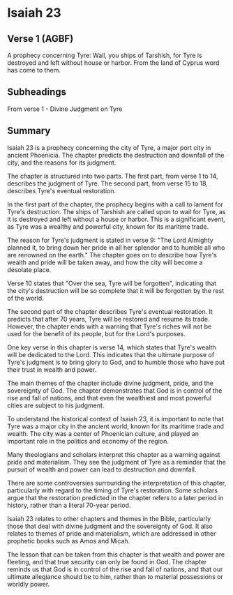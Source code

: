 # Isaiah 23

## Verse 1 (AGBF)

A prophecy concerning Tyre: Wail, you ships of Tarshish, for Tyre is destroyed and left without house or harbor. From the land of Cyprus word has come to them.

## Subheadings

From verse 1 - Divine Judgment on Tyre

## Summary

Isaiah 23 is a prophecy concerning the city of Tyre, a major port city in ancient Phoenicia. The chapter predicts the destruction and downfall of the city, and the reasons for its judgment.

The chapter is structured into two parts. The first part, from verse 1 to 14, describes the judgment of Tyre. The second part, from verse 15 to 18, describes Tyre's eventual restoration.

In the first part of the chapter, the prophecy begins with a call to lament for Tyre's destruction. The ships of Tarshish are called upon to wail for Tyre, as it is destroyed and left without a house or harbor. This is a significant event, as Tyre was a wealthy and powerful city, known for its maritime trade.

The reason for Tyre's judgment is stated in verse 9: "The Lord Almighty planned it, to bring down her pride in all her splendor and to humble all who are renowned on the earth." The chapter goes on to describe how Tyre's wealth and pride will be taken away, and how the city will become a desolate place.

Verse 10 states that "Over the sea, Tyre will be forgotten", indicating that the city's destruction will be so complete that it will be forgotten by the rest of the world.

The second part of the chapter describes Tyre's eventual restoration. It predicts that after 70 years, Tyre will be restored and resume its trade. However, the chapter ends with a warning that Tyre's riches will not be used for the benefit of its people, but for the Lord's purposes.

One key verse in this chapter is verse 14, which states that Tyre's wealth will be dedicated to the Lord. This indicates that the ultimate purpose of Tyre's judgment is to bring glory to God, and to humble those who have put their trust in wealth and power.

The main themes of the chapter include divine judgment, pride, and the sovereignty of God. The chapter demonstrates that God is in control of the rise and fall of nations, and that even the wealthiest and most powerful cities are subject to his judgment.

To understand the historical context of Isaiah 23, it is important to note that Tyre was a major city in the ancient world, known for its maritime trade and wealth. The city was a center of Phoenician culture, and played an important role in the politics and economy of the region.

Many theologians and scholars interpret this chapter as a warning against pride and materialism. They see the judgment of Tyre as a reminder that the pursuit of wealth and power can lead to destruction and downfall.

There are some controversies surrounding the interpretation of this chapter, particularly with regard to the timing of Tyre's restoration. Some scholars argue that the restoration predicted in the chapter refers to a later period in history, rather than a literal 70-year period.

Isaiah 23 relates to other chapters and themes in the Bible, particularly those that deal with divine judgment and the sovereignty of God. It also relates to themes of pride and materialism, which are addressed in other prophetic books such as Amos and Micah.

The lesson that can be taken from this chapter is that wealth and power are fleeting, and that true security can only be found in God. The chapter reminds us that God is in control of the rise and fall of nations, and that our ultimate allegiance should be to him, rather than to material possessions or worldly power.